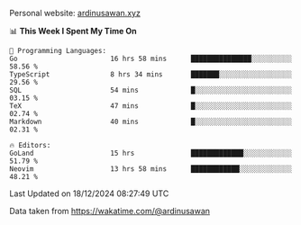 Personal website: [ardinusawan.xyz](https://ardinusawan.xyz)

<!--START_SECTION:waka-->
📊 **This Week I Spent My Time On** 

```text
💬 Programming Languages: 
Go                       16 hrs 58 mins      ███████████████░░░░░░░░░░   58.56 % 
TypeScript               8 hrs 34 mins       ███████░░░░░░░░░░░░░░░░░░   29.56 % 
SQL                      54 mins             █░░░░░░░░░░░░░░░░░░░░░░░░   03.15 % 
TeX                      47 mins             █░░░░░░░░░░░░░░░░░░░░░░░░   02.74 % 
Markdown                 40 mins             █░░░░░░░░░░░░░░░░░░░░░░░░   02.31 % 

🔥 Editors: 
GoLand                   15 hrs              █████████████░░░░░░░░░░░░   51.79 % 
Neovim                   13 hrs 58 mins      ████████████░░░░░░░░░░░░░   48.21 % 
```


 Last Updated on 18/12/2024 08:27:49 UTC
<!--END_SECTION:waka-->
Data taken from https://wakatime.com/@ardinusawan
